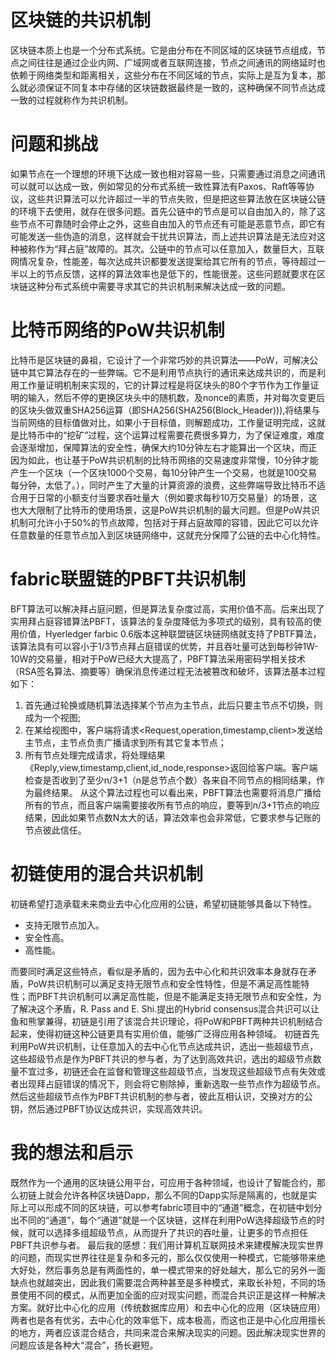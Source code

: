 # 区块链的共识机制
区块链本质上也是一个分布式系统。它是由分布在不同区域的区块链节点组成，节点之间往往是通过企业内网、广域网或者互联网连接，节点之间通讯的网络延时也依赖于网络类型和距离相关，这些分布在不同区域的节点，实际上是互为复本，那么就必须保证不同复本中存储的区块链数据最终是一致的，这种确保不同节点达成一致的过程就称作为共识机制。
# 问题和挑战
如果节点在一个理想的环境下达成一致也相对容易一些，只需要通过消息之间通讯可以就可以达成一致，例如常见的分布式系统一致性算法有Paxos、Raft等等协议，这些共识算法可以允许超过一半的节点失败，但是把这些算法放在区块链公链的环境下去使用，就存在很多问题。首先公链中的节点是可以自由加入的，除了这些节点不可靠随时会停止之外，这些自由加入的节点还有可能是恶意节点，即它有可能发送一些伪造的消息，这样就会干扰共识算法，而上述共识算法是无法应对这种被称作为“拜占庭”故障的。其次。公链中的节点可以任意加入，数量巨大，互联网情况复杂，性能差，每次达成共识都要发送提案给其它所有的节点，等待超过一半以上的节点反馈，这样的算法效率也是低下的，性能很差。这些问题就要求在区块链这种分布式系统中需要寻求其它的共识机制来解决达成一致的问题。
# 比特币网络的PoW共识机制
比特币是区块链的鼻祖，它设计了一个非常巧妙的共识算法——PoW，可解决公链中其它算法存在的一些弊端。它不是利用节点执行的通讯来达成共识的，而是利用工作量证明机制来实现的，它的计算过程是将区块头的80个字节作为工作量证明的输入，然后不停的更换区块头中的随机数，及nonce的素质，并对每次变更后的区块头做双重SHA256运算（即SHA256(SHA256(Block_Header))),将结果与当前网络的目标值做对比，如果小于目标值，则解题成功，工作量证明完成，这就是比特币中的“挖矿”过程，这个运算过程需要花费很多算力，为了保证难度，难度会逐渐增加，保障算法的安全性，确保大约10分钟左右才能算出一个区块，而正因为如此，也让基于PoW共识机制的比特币网络的交易速度非常慢，10分钟才能产生一个区块（一个区块1000个交易，每10分钟产生一个交易，也就是100交易每分钟，太低了。），同时产生了大量的计算资源的浪费，这些弊端导致比特币不适合用于日常的小额支付当要求吞吐量大（例如要求每秒10万交易量）的场景，这也大大限制了比特币的使用场景，这是PoW共识机制的最大问题。但是PoW共识机制可允许小于50%的节点故障，包括对于拜占庭故障的容错，因此它可以允许任意数量的任意节点加入到区块链网络中，这就充分保障了公链的去中心化特性。
# fabric联盟链的PBFT共识机制
BFT算法可以解决拜占庭问题，但是算法复杂度过高，实用价值不高。后来出现了实用拜占庭容错算法PBFT，该算法的复杂度降低为多项式的级别，具有较高的使用价值，Hyerledger farbic 0.6版本这种联盟链区块链网络就支持了PBTF算法，该算法具有可以容小于1/3节点拜占庭错误的优势，并且吞吐量可达到每秒钟1W-10W的交易量，相对于PoW已经大大提高了，PBFT算法采用密码学相关技术（RSA签名算法、摘要等）确保消息传递过程无法被篡改和破坏，该算法基本过程如下：
1. 首先通过轮换或随机算法选择某个节点为主节点，此后只要主节点不切换，则成为一个视图;
2. 在某给视图中，客户端将请求<Request,operation,timestamp,client>发送给主节点，主节点负责广播请求到所有其它复本节点；
3. 所有节点处理完成请求，将处理结果《Reply,view,timestamp,client,id_node,response>返回给客户端。客户端检查是否收到了至少n/3+1（n是总节点个数）各来自不同节点的相同结果，作为最终结果。
从这个算法过程也可以看出来，PBFT算法也需要将消息广播给所有的节点，而且客户端需要接收所有节点的响应，要等到n/3+1节点的响应结果，因此如果节点数N太大的话，算法效率也会非常低，它要求参与记账的节点彼此信任。
# 初链使用的混合共识机制
初链希望打造承载未来商业去中心化应用的公链，希望初链能够具备以下特性。
* 支持无限节点加入。
* 安全性高。
* 高性能。

而要同时满足这些特点，看似是矛盾的，因为去中心化和共识效率本身就存在矛盾，PoW共识机制可以满足支持无限节点和安全性特性，但是不满足高性能特性；而PBFT共识机制可以满足高性能，但是不能满足支持无限节点和安全性，为了解决这个矛盾，R. Pass and E. Shi.提出的Hybrid consensus混合共识可以让鱼和熊掌兼得，初链是引用了该混合共识理论，将PoW和PBFT两种共识机制结合起来，使得初链这种公链更具有实用价值，能够广泛得应用各种领域。
初链首先利用PoW共识机制，让任意加入的去中心化节点达成共识，选出一些超级节点，这些超级节点是作为PBFT共识的参与者，为了达到高效共识，选出的超级节点数量不宜过多，初链还会在监督和管理这些超级节点，当发现这些超级节点有失效或者出现拜占庭错误的情况下，则会将它剔除掉，重新选取一些节点作为超级节点。
然后这些超级节点作为PBFT共识机制的参与者，彼此互相认识，交换对方的公钥，然后通过PBFT协议达成共识，实现高效共识。

# 我的想法和启示
既然作为一个通用的区块链公用平台，可应用于各种领域，也设计了智能合约，那么初链上就会允许各种区块链Dapp，那么不同的Dapp实际是隔离的，也就是实际上可以形成不同的区块链，可以参考fabric项目中的“通道”概念，在初链中划分出不同的“通道”，每个“通道”就是一个区块链，这样在利用PoW选择超级节点的时候，就可以选择多组超级节点，从而提升了共识的吞吐量，让更多的节点担任PBFT共识参与者。
最后我的感想：我们用计算机互联网技术来建模解决现实世界的问题，而现实世界往往是复杂和多元的，那么仅仅使用一种模式，它能够带来绝大好处，然后事务总是有两面性的，单一模式带来的好处越大，那么它的另外一面缺点也就越突出，因此我们需要混合两种甚至是多种模式，来取长补短，不同的场景使用不同的模式，从而更加全面的应对现实问题，而混合共识正是这样一种解决方案。就好比中心化的应用（传统数据库应用）和去中心化的应用（区块链应用）两者也是各有优劣，去中心化的效率低下，成本极高，而这也正是中心化应用擅长的地方，两者应该混合结合，共同来混合来解决现实的问题。因此解决现实世界的问题应该是各种大“混合”，扬长避短。
